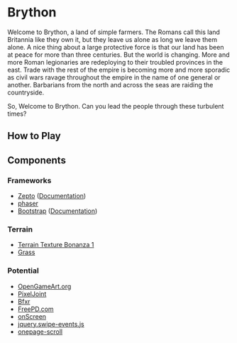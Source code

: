 # Brython

Welcome to Brython, a land of simple farmers. The Romans call this land Britannia like they own it, but they leave us alone as
long we leave them alone. A nice thing about a large protective force is that our land has been at peace for more than three
centuries. But the world is changing. More and more Roman legionaries are redeploying to their troubled provinces in the east.
Trade with the rest of the empire is becoming more and more sporadic as civil wars ravage throughout the empire in the name of
one general or another. Barbarians from the north and across the seas are raiding the countryside.

So, Welcome to Brython. Can you lead the people through these turbulent times?

## How to Play

## Components

### Frameworks

* [Zepto](https://github.com/madrobby/zepto) ([Documentation](http://zeptojs.com))
* [phaser](https://github.com/photonstorm/phaser)
* [Bootstrap](https://github.com/twbs/bootstrap) ([Documentation](http://getbootstrap.com))

### Terrain

* [Terrain Texture Bonanza 1](http://poopgoblyn.deviantart.com/art/Terrain-Texture-Bonanza-1-114003795)
* [Grass](http://seamlesstextures.deviantart.com/art/Grass-texture-seamless-393181884)

### Potential
* [OpenGameArt.org](http://opengameart.org/)
* [PixelJoint](http://www.pixeljoint.com/)
* [Bfxr](http://www.bfxr.net/)
* [FreePD.com](http://freepd.com/)
* [onScreen](https://github.com/silvestreh/onScreen)
* [jquery.swipe-events.js](https://github.com/eikes/jquery.swipe-events.js)
* [onepage-scroll](https://github.com/peachananr/onepage-scroll)
